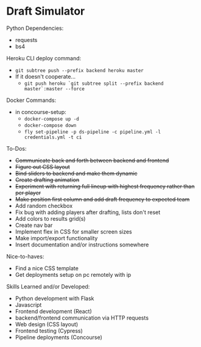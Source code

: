 # Draft Simulator

Python Dependencies:
* requests
* bs4

Heroku CLI deploy command:
* `git subtree push --prefix backend heroku master`
* If it doesn't cooperate...
    * ``git push heroku `git subtree split --prefix backend master`:master --force``

Docker Commands:
* in concourse-setup:
    * `docker-compose up -d`
    * `docker-compose down`
    * `fly set-pipeline -p ds-pipeline -c pipeline.yml -l credentials.yml -t ci`

To-Dos:
* ~~Communicate back and forth between backend and frontend~~
* ~~Figure out CSS layout~~
* ~~Bind sliders to backend and make them dynamic~~
* ~~Create drafting animation~~
* ~~Experiment with returning full lineup with highest frequency rather than per player~~
* ~~Make position first column and add draft frequency to expected team~~
* Add random checkbox
* Fix bug with adding players after drafting, lists don't reset
* Add colors to results grid(s)
* Create nav bar
* Implement flex in CSS for smaller screen sizes
* Make import/export functionality
* Insert documentation and/or instructions somewhere

Nice-to-haves:
* Find a nice CSS template
* Get deployments setup on pc remotely with ip

Skills Learned and/or Developed:
* Python development with Flask
* Javascript
* Frontend development (React)
* backend/frontend communication via HTTP requests
* Web design (CSS layout)
* Frontend testing (Cypress)
* Pipeline deployments (Concourse)
